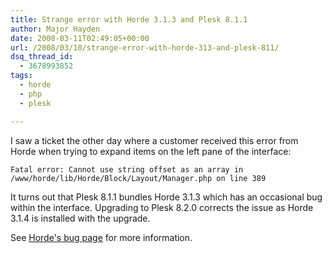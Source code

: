 ```yaml
---
title: Strange error with Horde 3.1.3 and Plesk 8.1.1
author: Major Hayden
date: 2008-03-11T02:49:05+00:00
url: /2008/03/10/strange-error-with-horde-313-and-plesk-811/
dsq_thread_id:
  - 3678993852
tags:
  - horde
  - php
  - plesk

---
```

I saw a ticket the other day where a customer received this error from Horde when trying to expand items on the left pane of the interface:

`Fatal error: Cannot use string offset as an array in /www/horde/lib/Horde/Block/Layout/Manager.php on line 389`

It turns out that Plesk 8.1.1 bundles Horde 3.1.3 which has an occasional bug within the interface. Upgrading to Plesk 8.2.0 corrects the issue as Horde 3.1.4 is installed with the upgrade.

See [Horde's bug page][1] for more information.

 [1]: http://bugs.horde.org/ticket/?id=4070
